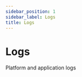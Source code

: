 ```yaml
---
sidebar_position: 1
sidebar_label: Logs
title: Logs
---
```


# Logs

Platform and application logs


